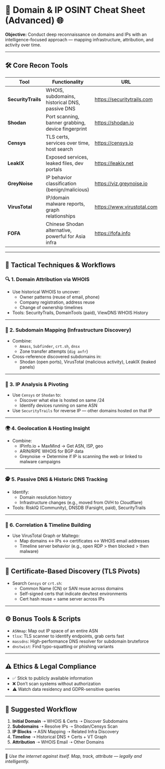 # 🧠 Domain & IP OSINT Cheat Sheet (Advanced) 🌐

**Objective:** Conduct deep reconnaissance on domains and IPs with an intelligence-focused approach — mapping infrastructure, attribution, and activity over time.

---

## 🛠️ Core Recon Tools

| Tool             | Functionality                                          | URL                               |
|------------------|--------------------------------------------------------|-----------------------------------|
| **SecurityTrails**  | WHOIS, subdomains, historical DNS, passive DNS      | https://securitytrails.com        |
| **Shodan**          | Port scanning, banner grabbing, device fingerprint  | https://shodan.io                 |
| **Censys**          | TLS certs, services over time, host search          | https://censys.io                 |
| **LeakIX**          | Exposed services, leaked files, dev portals         | https://leakix.net                |
| **GreyNoise**       | IP behavior classification (benign/malicious)       | https://viz.greynoise.io          |
| **VirusTotal**      | IP/domain malware reports, graph relationships      | https://www.virustotal.com        |
| **FOFA**            | Chinese Shodan alternative, powerful for Asia infra | https://fofa.info                 |

---

## 🧭 Tactical Techniques & Workflows

### 🔍 1. **Domain Attribution via WHOIS**
- Use historical WHOIS to uncover:
  - Owner patterns (reuse of email, phone)
  - Company registration, address reuse
  - Change of ownership timelines
- Tools: SecurityTrails, DomainTools (paid), ViewDNS WHOIS History

---

### 🧬 2. **Subdomain Mapping (Infrastructure Discovery)**
- Combine:
  - `Amass`, `Subfinder`, `crt.sh`, `dnsx`
  - Zone transfer attempts (`dig axfr`)
- Cross-reference discovered subdomains in:
  - Shodan (open ports), VirusTotal (malicious activity), LeakIX (leaked panels)

---

### 🧪 3. **IP Analysis & Pivoting**
- Use `Censys` or `Shodan` to:
  - Discover what else is hosted on same /24
  - Identify devices running on same ASN
- Use `SecurityTrails` for reverse IP — other domains hosted on that IP

---

### 🌍 4. **Geolocation & Hosting Insight**
- Combine:
  - IPinfo.io + MaxMind → Get ASN, ISP, geo
  - ARIN/RIPE WHOIS for BGP data
  - Greynoise → Determine if IP is scanning the web or linked to malware campaigns

---

### 🕵️ 5. **Passive DNS & Historic DNS Tracking**
- Identify:
  - Domain resolution history
  - Infrastructure changes (e.g., moved from OVH to Cloudflare)
- Tools: RiskIQ (Community), DNSDB (Farsight, paid), SecurityTrails

---

### 🧠 6. **Correlation & Timeline Building**
- Use VirusTotal Graph or Maltego:
  - Map domains ↔ IPs ↔ certificates ↔ WHOIS email addresses
  - Timeline server behavior (e.g., open RDP > then blocked > then malware)

---

## 🔐 Certificate-Based Discovery (TLS Pivots)
- Search `Censys` or `crt.sh`:
  - Common Name (CN) or SAN reuse across domains
  - Self-signed certs that indicate dev/test environments
  - Cert hash reuse = same server across IPs

---

## ⚙️ Bonus Tools & Scripts
- `ASNmap`: Map out IP space of an entire ASN
- `tlsx`: TLS scanner to identify endpoints, grab certs fast
- `massdns`: High-performance DNS resolver for subdomain bruteforce
- `dnstwist`: Find typo-squatting or phishing variants

---

## ⚠️ Ethics & Legal Compliance

- ✅ Stick to publicly available information
- ❌ Don’t scan systems without authorization
- ⚠️ Watch data residency and GDPR-sensitive queries

---

## 🧩 Suggested Workflow

1. **Initial Domain** ➝ WHOIS & Certs ➝ Discover Subdomains
2. **Subdomains** ➝ Resolve IPs ➝ Shodan/Censys Scan
3. **IP Blocks** ➝ ASN Mapping ➝ Related Infra Discovery
4. **Timeline** ➝ Historical DNS + Certs + VT Graph
5. **Attribution** ➝ WHOIS Email ➝ Other Domains

---

🚀 *Use the internet against itself. Map, track, attribute — legally and intelligently.*
